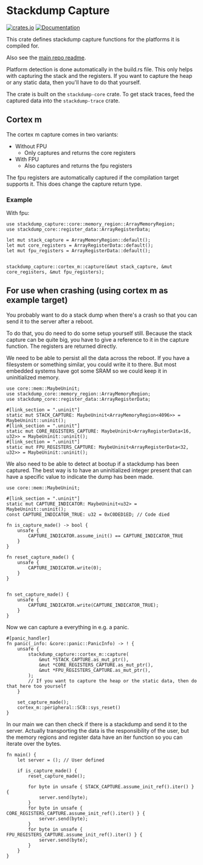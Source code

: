 # Stackdump Capture

[![crates.io](https://img.shields.io/crates/v/stackdump-capture.svg)](https://crates.io/crates/stackdump-capture) [![Documentation](https://docs.rs/stackdump-capture/badge.svg)](https://docs.rs/stackdump-capture)


This crate defines stackdump capture functions for the platforms it is compiled for.

Also see the [main repo readme](../README.md).

Platform detection is done automatically in the build.rs file.
This only helps with capturing the stack and the registers.
If you want to capture the heap or any static data, then you'll have to do that yourself.

The crate is built on the `stackdump-core` crate.
To get stack traces, feed the captured data into the `stackdump-trace` crate.

## Cortex m

The cortex m capture comes in two variants:
- Without FPU
  - Only captures and returns the core registers
- With FPU
  - Also captures and returns the fpu registers

The fpu registers are automatically captured if the compilation target supports it.
This does change the capture return type.

### Example

With fpu:

```rust,ignore
use stackdump_capture::core::memory_region::ArrayMemoryRegion;
use stackdump_core::register_data::ArrayRegisterData;

let mut stack_capture = ArrayMemoryRegion::default();
let mut core_registers = ArrayRegisterData::default();
let mut fpu_registers = ArrayRegisterData::default();


stackdump_capture::cortex_m::capture(&mut stack_capture, &mut core_registers, &mut fpu_registers);
```

## For use when crashing (using cortex m as example target)

You probably want to do a stack dump when there's a crash so that you can send it to the server after a reboot.

To do that, you do need to do some setup yourself still.
Because the stack capture can be quite big, you have to give a reference to it in the capture function.
The registers are returned directly.

We need to be able to persist all the data across the reboot.
If you have a filesystem or something similar, you could write it to there.
But most embedded systems have got some SRAM so we could keep it in uninitialized memory.

```rust,ignore
use core::mem::MaybeUninit;
use stackdump_core::memory_region::ArrayMemoryRegion;
use stackdump_core::register_data::ArrayRegisterData;

#[link_section = ".uninit"]
static mut STACK_CAPTURE: MaybeUninit<ArrayMemoryRegion<4096>> = MaybeUninit::uninit();
#[link_section = ".uninit"]
static mut CORE_REGISTERS_CAPTURE: MaybeUninit<ArrayRegisterData<16, u32>> = MaybeUninit::uninit();
#[link_section = ".uninit"]
static mut FPU_REGISTERS_CAPTURE: MaybeUninit<ArrayRegisterData<32, u32>> = MaybeUninit::uninit();
```

We also need to be able to detect at bootup if a stackdump has been captured.
The best way is to have an uninitialized integer present that can have a specific value to indicate the dump has been made.

```rust,ignore
use core::mem::MaybeUninit;

#[link_section = ".uninit"]
static mut CAPTURE_INDICATOR: MaybeUninit<u32> = MaybeUninit::uninit();
const CAPTURE_INDICATOR_TRUE: u32 = 0xC0DED1ED; // Code died

fn is_capture_made() -> bool {
    unsafe {
        CAPTURE_INDICATOR.assume_init() == CAPTURE_INDICATOR_TRUE
    }
}

fn reset_capture_made() {
    unsafe {
        CAPTURE_INDICATOR.write(0);
    }
}


fn set_capture_made() {
    unsafe {
        CAPTURE_INDICATOR.write(CAPTURE_INDICATOR_TRUE);
    }
}
```

Now we can capture a everything in e.g. a panic.

```rust,ignore
#[panic_handler]
fn panic(_info: &core::panic::PanicInfo) -> ! {
    unsafe {
        stackdump_capture::cortex_m::capture(
            &mut *STACK_CAPTURE.as_mut_ptr(),
            &mut *CORE_REGISTERS_CAPTURE.as_mut_ptr(),
            &mut *FPU_REGISTERS_CAPTURE.as_mut_ptr(),
        );
        // If you want to capture the heap or the static data, then do that here too yourself
    }

    set_capture_made();
    cortex_m::peripheral::SCB::sys_reset()
}
```

In our main we can then check if there is a stackdump and send it to the server.
Actually transporting the data is the responsibility of the user, but the memory regions and register data
have an iter function so you can iterate over the bytes.

```rust,ignore
fn main() {
    let server = (); // User defined

    if is_capture_made() {
        reset_capture_made();
        
        for byte in unsafe { STACK_CAPTURE.assume_init_ref().iter() } {
            server.send(byte);
        }
        for byte in unsafe { CORE_REGISTERS_CAPTURE.assume_init_ref().iter() } {
            server.send(byte);
        }
        for byte in unsafe { FPU_REGISTERS_CAPTURE.assume_init_ref().iter() } {
            server.send(byte);
        }
    }
}
```
